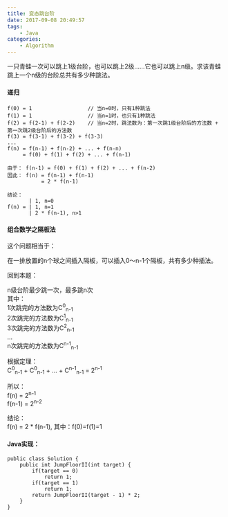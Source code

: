 ```yaml
---
title: 变态跳台阶
date: 2017-09-08 20:49:57
tags:
    - Java
categories:
    - Algorithm
---
```


一只青蛙一次可以跳上1级台阶，也可以跳上2级……它也可以跳上n级。求该青蛙跳上一个n级的台阶总共有多少种跳法。

#### 递归

```
f(0) = 1                  // 当n=0时，只有1种跳法
f(1) = 1                  // 当n=1时，也只有1种跳法
f(2) = f(2-1) + f(2-2)    // 当n=2时，跳法数为：第一次跳1级台阶后的方法数 + 第一次跳2级台阶后的方法数
f(3) = f(3-1) + f(3-2) + f(3-3)
...
f(n) = f(n-1) + f(n-2) + ... + f(n-n)
     = f(0) + f(1) + f(2) + ... + f(n-1)

由于： f(n-1) = f(0) + f(1) + f(2) + ... + f(n-2)
因此： f(n) = f(n-1) + f(n-1)
           = 2 * f(n-1)

结论：
       | 1, n=0
f(n) = | 1, n=1
       | 2 * f(n-1), n>1
```

#### 组合数学之隔板法

这个问题相当于：

在一排放置的n个球之间插入隔板，可以插入0～n-1个隔板，共有多少种插法。

回到本题：

n级台阶最少跳一次，最多跳n次</br>
其中：</br>
1次跳完的方法数为C<sup>0</sup><sub>n-1</sub></br>
2次跳完的方法数为C<sup>1</sup><sub>n-1</sub></br>
3次跳完的方法数为C<sup>2</sup><sub>n-1</sub></br>
...</br>
n次跳完的方法数为C<sup>n-1</sup><sub>n-1</sub></br>

根据定理：</br>
C<sup>0</sup><sub>n-1</sub> + C<sup>0</sup><sub>n-1</sub> + ... + C<sup>n-1</sup><sub>n-1</sub> = 2<sup>n-1</sup>

所以：</br>
f(n) = 2<sup>n-1</sup></br>
f(n-1) = 2<sup>n-2</sup></br>

结论：</br>
f(n) = 2 * f(n-1), 其中：f(0)=f(1)=1

#### Java实现：

```
public class Solution {
    public int JumpFloorII(int target) {
        if(target == 0)
            return 1;
        if(target == 1)
            return 1;
        return JumpFloorII(target - 1) * 2;
    }
}
```
